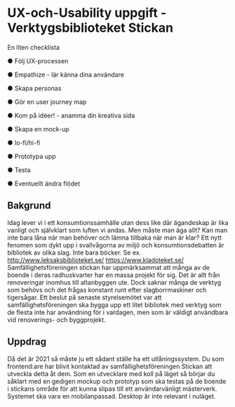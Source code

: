 # UX-och-Usability uppgift - Verktygsbiblioteket Stickan

En liten checklista

● Följ UX-processen

● Empathize - lär känna dina användare

● Skapa personas

● Gör en user journey map

● Kom på idéer! - anamma din kreativa sida

● Skapa en mock-up

● lo-fi/hi-fi

● Prototypa upp

● Testa

● Eventuellt ändra flödet



## Bakgrund
Idag lever vi i ett konsumtionssamhälle utan dess like där ägandeskap är lika vanligt och
självklart som luften vi andas. Men måste man äga allt? Kan man inte bara låna när man
behöver och lämna tillbaka när man är klar?
Ett nytt fenomen som dykt upp i svallvågorna av miljö och konsumtionsdebatten är bibliotek
av olika slag. Inte bara böcker. Se ex.
http://www.leksaksbiblioteket.se/
https://www.kladoteket.se/
Samfällighetsföreningen stickan har uppmärksammat att många av de boende i deras
radhuskvarter har en massa projekt för sig. Det är allt från renoveringar inomhus till
altanbyggen ute. Dock saknar många de verktyg som behövs och det frågas konstant runt
efter slagborrmaskiner och tigersågar. Ett beslut på senaste styrelsemötet var att
samfällighetsföreningen ska bygga upp ett litet bibliotek med verktyg som de flesta inte har
användning för i vardagen, men som är väldigt användbara vid renoverings- och
byggprojekt.
## Uppdrag
Då det är 2021 så måste ju ett sådant ställe ha ett utlåningssystem. Du som frontend:are
har blivit kontaktad av samfällighetsföreningen Stickan att utveckla detta åt dem. Som en
utvecklare med koll på läget så börjar du såklart med en gedigen mockup och prototyp som
ska testas på de boende i stickans område för att kunna slipas till ett användarvänligt
mästerverk.
Systemet ska vara en mobilanpassad. Desktop är inte relevant i nuläget.
